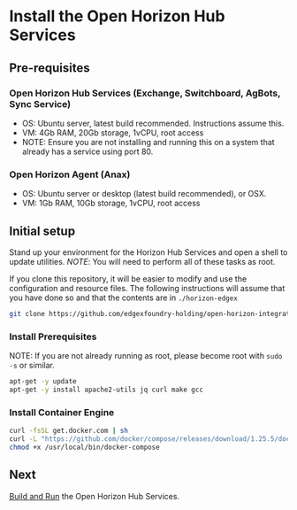 # Install the Open Horizon Hub Services

## Pre-requisites

### Open Horizon Hub Services (Exchange, Switchboard, AgBots, Sync Service)
+ OS: Ubuntu server, latest build recommended.  Instructions assume this.
+ VM: 4Gb RAM, 20Gb storage, 1vCPU, root access
+ NOTE: Ensure you are not installing and running this on a system that already has a service using port 80.

### Open Horizon Agent (Anax)
+ OS: Ubuntu server or desktop (latest build recommended), or OSX.  
+ VM: 1Gb RAM, 10Gb storage, 1vCPU, root access

## Initial setup

Stand up your environment for the Horizon Hub Services and open a shell to update utilities.
*NOTE*: You will need to perform all of these tasks as root.

If you clone this repository, it will be easier to modify and use the configuration and resource files. 
The following instructions will assume that you have done so and that the contents are in `./horizon-edgex`

``` bash
git clone https://github.com/edgexfoundry-holding/open-horizon-integration.git
```

### Install Prerequisites

NOTE: If you are not already running as root, please become root with `sudo -s` or similar.

``` bash
apt-get -y update
apt-get -y install apache2-utils jq curl make gcc
```

### Install Container Engine

``` bash
curl -fsSL get.docker.com | sh
curl -L "https://github.com/docker/compose/releases/download/1.25.5/docker-compose-$(uname -s)-$(uname -m)" -o /usr/local/bin/docker-compose
chmod +x /usr/local/bin/docker-compose
```

## Next

[Build and Run](02-build-and-run-horizon.md) the Open Horizon Hub Services.
